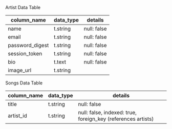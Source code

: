 Artist Data Table

column_name | data_type | details
 --- | --- | --- |
  name | t.string |  null: false
  email | t.string | null: false
  password_digest | t.string | null: false
  session_token |  t.string |  null: false
  bio |  t.text | null: false
  image_url |  t.string |


Songs Data Table

column_name | data_type | details
 --- | --- | --- |
  title |  t.string  | null: false
  artist_id | t.string | null: false, indexed: true, foreign_key (references artists)

